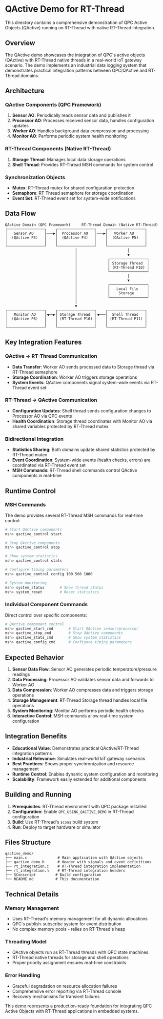 # QActive Demo for RT-Thread

This directory contains a comprehensive demonstration of QPC Active Objects (QActive) running on RT-Thread with native RT-Thread integration.

## Overview

The QActive demo showcases the integration of QPC's active objects (QActive) with RT-Thread native threads in a real-world IoT gateway scenario. The demo implements an industrial data logging system that demonstrates practical integration patterns between QPC/QActive and RT-Thread domains.

## Architecture

### QActive Components (QPC Framework)
1. **Sensor AO**: Periodically reads sensor data and publishes it
2. **Processor AO**: Processes received sensor data, handles configuration updates
3. **Worker AO**: Handles background data compression and processing
4. **Monitor AO**: Performs periodic system health monitoring

### RT-Thread Components (Native RT-Thread)
1. **Storage Thread**: Manages local data storage operations
2. **Shell Thread**: Provides RT-Thread MSH commands for system control

### Synchronization Objects
- **Mutex**: RT-Thread mutex for shared configuration protection
- **Semaphore**: RT-Thread semaphore for storage coordination
- **Event Set**: RT-Thread event set for system-wide notifications

## Data Flow

```
QActive Domain (QPC Framework)     RT-Thread Domain (Native RT-Thread)
┌─────────────────┐    ┌─────────────────┐    ┌─────────────────┐
│   Sensor AO     │───▶│  Processor AO   │───▶│   Worker AO     │
│  (QActive P3)   │    │  (QActive P4)   │    │  (QActive P5)   │
│                 │    │                 │    │                 │
└─────────────────┘    └─────────────────┘    └─────────────────┘
                                │                       │
                                │                       ▼
                                │              ┌─────────────────┐
                                │              │ Storage Thread  │
                                │              │ (RT-Thread P10) │
                                │              └─────────────────┘
                                │                       │
                                │                       ▼
                                │              ┌─────────────────┐
                                │              │   Local File    │
                                │              │    Storage      │
                                │              └─────────────────┘
                                │
                                ▼
┌─────────────────┐    ┌─────────────────┐    ┌─────────────────┐
│   Monitor AO    │◀──▶│ Storage Thread  │◀───│  Shell Thread   │
│  (QActive P6)   │    │ (RT-Thread P10) │    │ (RT-Thread P11) │
│                 │    │                 │    │                 │
└─────────────────┘    └─────────────────┘    └─────────────────┘
```

## Key Integration Features

### QActive → RT-Thread Communication
- **Data Transfer**: Worker AO sends processed data to Storage thread via RT-Thread semaphore
- **Storage Coordination**: Worker AO triggers storage operations
- **System Events**: QActive components signal system-wide events via RT-Thread event set

### RT-Thread → QActive Communication  
- **Configuration Updates**: Shell thread sends configuration changes to Processor AO via QPC events
- **Health Coordination**: Storage thread coordinates with Monitor AO via shared variables protected by RT-Thread mutex

### Bidirectional Integration
- **Statistics Sharing**: Both domains update shared statistics protected by RT-Thread mutex
- **Event Coordination**: System-wide events (health checks, errors) are coordinated via RT-Thread event set
- **MSH Commands**: RT-Thread shell commands control QActive components in real-time

## Runtime Control

### MSH Commands
The demo provides several RT-Thread MSH commands for real-time control:

```bash
# Start QActive components
msh> qactive_control start

# Stop QActive components  
msh> qactive_control stop

# Show system statistics
msh> qactive_control stats

# Configure timing parameters
msh> qactive_control config 100 500 1000

# System monitoring
msh> system_status       # Show thread status
msh> system_reset        # Reset statistics
```

### Individual Component Commands
Direct control over specific components:

```bash
# QActive component control
msh> qactive_start_cmd       # Start QActive sensor/processor
msh> qactive_stop_cmd        # Stop QActive components  
msh> qactive_stats_cmd       # Show system statistics
msh> qactive_config_cmd      # Configure timing parameters
```

## Expected Behavior

1. **Sensor Data Flow**: Sensor AO generates periodic temperature/pressure readings
2. **Data Processing**: Processor AO validates sensor data and forwards to Worker AO
3. **Data Compression**: Worker AO compresses data and triggers storage operations
4. **Storage Management**: RT-Thread Storage thread handles local file operations
5. **System Monitoring**: Monitor AO performs periodic health checks
6. **Interactive Control**: MSH commands allow real-time system configuration

## Integration Benefits

- **Educational Value**: Demonstrates practical QActive/RT-Thread integration patterns
- **Industrial Relevance**: Simulates real-world IoT gateway scenarios  
- **Best Practices**: Shows proper synchronization and resource management
- **Runtime Control**: Enables dynamic system configuration and monitoring
- **Scalability**: Framework easily extended for additional components

## Building and Running

1. **Prerequisites**: RT-Thread environment with QPC package installed
2. **Configuration**: Enable `QPC_USING_QACTIVE_DEMO` in RT-Thread configuration
3. **Build**: Use RT-Thread's `scons` build system
4. **Run**: Deploy to target hardware or simulator

## Files Structure

```
qactive_demo/
├── main.c              # Main application with QActive objects
├── qactive_demo.h      # Header with signals and event definitions
├── rt_integration.c    # RT-Thread integration implementation
├── rt_integration.h    # RT-Thread integration headers
├── SConscript         # Build configuration
└── README.md          # This documentation
```

## Technical Details

### Memory Management
- Uses RT-Thread's memory management for all dynamic allocations
- QPC's publish-subscribe system for event distribution
- No complex memory pools - relies on RT-Thread's heap

### Threading Model
- QActive objects run as RT-Thread threads with QPC state machines
- RT-Thread native threads for storage and shell operations
- Proper priority assignment ensures real-time constraints

### Error Handling
- Graceful degradation on resource allocation failures
- Comprehensive error reporting via RT-Thread console
- Recovery mechanisms for transient failures

This demo represents a production-ready foundation for integrating QPC Active Objects with RT-Thread applications in embedded systems.